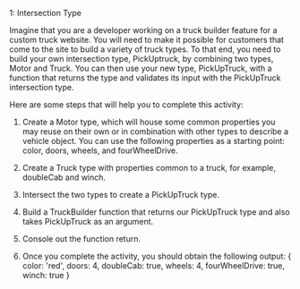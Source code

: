 1: Intersection Type

Imagine that you are a developer working on a truck builder feature for a custom truck website. You will need to make it possible for customers that come to the site to build a variety of truck types. To that end, you need to build your own intersection type, PickUptruck, by combining two types, Motor and Truck. You can then use your new type, PickUpTruck, with a function that returns the type and validates its input with the PickUpTruck intersection type.

Here are some steps that will help you to complete this activity:

1. Create a Motor type, which will house some common properties you may reuse on their own or in combination with other types to describe a vehicle object. You can use the following properties as a starting point: color, doors, wheels, and fourWheelDrive.

2. Create a Truck type with properties common to a truck, for example, doubleCab and winch.

3. Intersect the two types to create a PickUpTruck type.

4. Build a TruckBuilder function that returns our PickUpTruck type and also
takes PickUpTruck as an argument.

5. Console out the function return.

6. Once you complete the activity, you should obtain the following output:
{
  color: 'red',
  doors: 4,
  doubleCab: true,
  wheels: 4,
  fourWheelDrive: true,
  winch: true
}